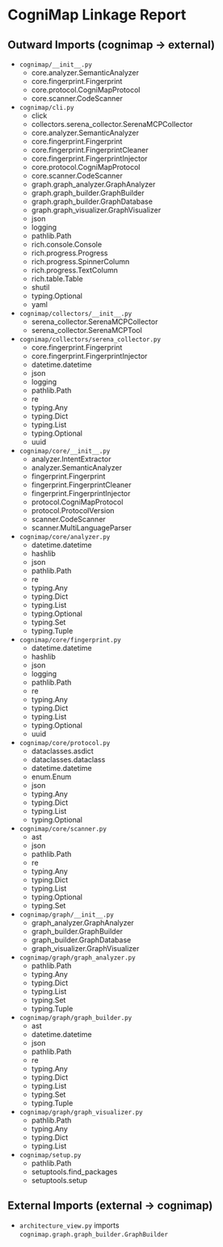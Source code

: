 # CogniMap Linkage Report

## Outward Imports (cognimap -> external)
- `cognimap/__init__.py`
  - core.analyzer.SemanticAnalyzer
  - core.fingerprint.Fingerprint
  - core.protocol.CogniMapProtocol
  - core.scanner.CodeScanner
- `cognimap/cli.py`
  - click
  - collectors.serena_collector.SerenaMCPCollector
  - core.analyzer.SemanticAnalyzer
  - core.fingerprint.Fingerprint
  - core.fingerprint.FingerprintCleaner
  - core.fingerprint.FingerprintInjector
  - core.protocol.CogniMapProtocol
  - core.scanner.CodeScanner
  - graph.graph_analyzer.GraphAnalyzer
  - graph.graph_builder.GraphBuilder
  - graph.graph_builder.GraphDatabase
  - graph.graph_visualizer.GraphVisualizer
  - json
  - logging
  - pathlib.Path
  - rich.console.Console
  - rich.progress.Progress
  - rich.progress.SpinnerColumn
  - rich.progress.TextColumn
  - rich.table.Table
  - shutil
  - typing.Optional
  - yaml
- `cognimap/collectors/__init__.py`
  - serena_collector.SerenaMCPCollector
  - serena_collector.SerenaMCPTool
- `cognimap/collectors/serena_collector.py`
  - core.fingerprint.Fingerprint
  - core.fingerprint.FingerprintInjector
  - datetime.datetime
  - json
  - logging
  - pathlib.Path
  - re
  - typing.Any
  - typing.Dict
  - typing.List
  - typing.Optional
  - uuid
- `cognimap/core/__init__.py`
  - analyzer.IntentExtractor
  - analyzer.SemanticAnalyzer
  - fingerprint.Fingerprint
  - fingerprint.FingerprintCleaner
  - fingerprint.FingerprintInjector
  - protocol.CogniMapProtocol
  - protocol.ProtocolVersion
  - scanner.CodeScanner
  - scanner.MultiLanguageParser
- `cognimap/core/analyzer.py`
  - datetime.datetime
  - hashlib
  - json
  - pathlib.Path
  - re
  - typing.Any
  - typing.Dict
  - typing.List
  - typing.Optional
  - typing.Set
  - typing.Tuple
- `cognimap/core/fingerprint.py`
  - datetime.datetime
  - hashlib
  - json
  - logging
  - pathlib.Path
  - re
  - typing.Any
  - typing.Dict
  - typing.List
  - typing.Optional
  - uuid
- `cognimap/core/protocol.py`
  - dataclasses.asdict
  - dataclasses.dataclass
  - datetime.datetime
  - enum.Enum
  - json
  - typing.Any
  - typing.Dict
  - typing.List
  - typing.Optional
- `cognimap/core/scanner.py`
  - ast
  - json
  - pathlib.Path
  - re
  - typing.Any
  - typing.Dict
  - typing.List
  - typing.Optional
  - typing.Set
- `cognimap/graph/__init__.py`
  - graph_analyzer.GraphAnalyzer
  - graph_builder.GraphBuilder
  - graph_builder.GraphDatabase
  - graph_visualizer.GraphVisualizer
- `cognimap/graph/graph_analyzer.py`
  - pathlib.Path
  - typing.Any
  - typing.Dict
  - typing.List
  - typing.Set
  - typing.Tuple
- `cognimap/graph/graph_builder.py`
  - ast
  - datetime.datetime
  - json
  - pathlib.Path
  - re
  - typing.Any
  - typing.Dict
  - typing.List
  - typing.Set
  - typing.Tuple
- `cognimap/graph/graph_visualizer.py`
  - pathlib.Path
  - typing.Any
  - typing.Dict
  - typing.List
- `cognimap/setup.py`
  - pathlib.Path
  - setuptools.find_packages
  - setuptools.setup

## External Imports (external -> cognimap)
- `architecture_view.py` imports `cognimap.graph.graph_builder.GraphBuilder`
